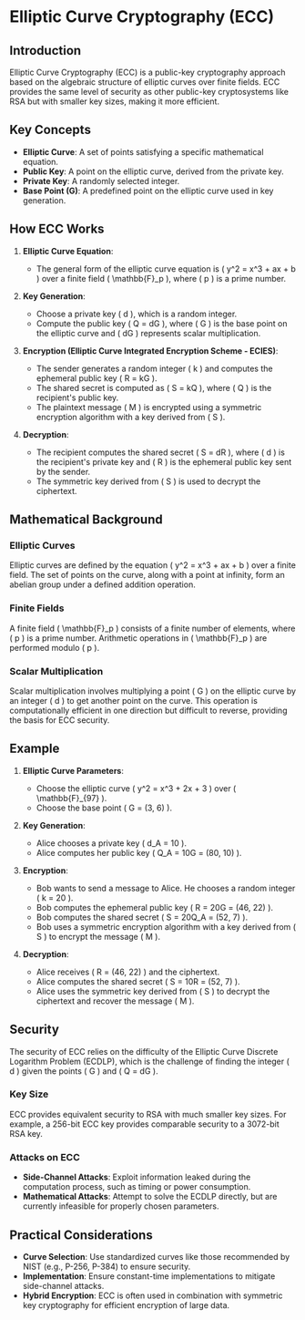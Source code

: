 # Elliptic Curve Cryptography (ECC)

## Introduction

Elliptic Curve Cryptography (ECC) is a public-key cryptography approach based on the algebraic structure of elliptic curves over finite fields. ECC provides the same level of security as other public-key cryptosystems like RSA but with smaller key sizes, making it more efficient.

## Key Concepts

- **Elliptic Curve**: A set of points satisfying a specific mathematical equation.
- **Public Key**: A point on the elliptic curve, derived from the private key.
- **Private Key**: A randomly selected integer.
- **Base Point (G)**: A predefined point on the elliptic curve used in key generation.

## How ECC Works

1. **Elliptic Curve Equation**:
   - The general form of the elliptic curve equation is \( y^2 = x^3 + ax + b \) over a finite field \( \mathbb{F}_p \), where \( p \) is a prime number.

2. **Key Generation**:
   - Choose a private key \( d \), which is a random integer.
   - Compute the public key \( Q = dG \), where \( G \) is the base point on the elliptic curve and \( dG \) represents scalar multiplication.

3. **Encryption (Elliptic Curve Integrated Encryption Scheme - ECIES)**:
   - The sender generates a random integer \( k \) and computes the ephemeral public key \( R = kG \).
   - The shared secret is computed as \( S = kQ \), where \( Q \) is the recipient's public key.
   - The plaintext message \( M \) is encrypted using a symmetric encryption algorithm with a key derived from \( S \).

4. **Decryption**:
   - The recipient computes the shared secret \( S = dR \), where \( d \) is the recipient's private key and \( R \) is the ephemeral public key sent by the sender.
   - The symmetric key derived from \( S \) is used to decrypt the ciphertext.

## Mathematical Background

### Elliptic Curves

Elliptic curves are defined by the equation \( y^2 = x^3 + ax + b \) over a finite field. The set of points on the curve, along with a point at infinity, form an abelian group under a defined addition operation.

### Finite Fields

A finite field \( \mathbb{F}_p \) consists of a finite number of elements, where \( p \) is a prime number. Arithmetic operations in \( \mathbb{F}_p \) are performed modulo \( p \).

### Scalar Multiplication

Scalar multiplication involves multiplying a point \( G \) on the elliptic curve by an integer \( d \) to get another point on the curve. This operation is computationally efficient in one direction but difficult to reverse, providing the basis for ECC security.

## Example

1. **Elliptic Curve Parameters**:
   - Choose the elliptic curve \( y^2 = x^3 + 2x + 3 \) over \( \mathbb{F}_{97} \).
   - Choose the base point \( G = (3, 6) \).

2. **Key Generation**:
   - Alice chooses a private key \( d_A = 10 \).
   - Alice computes her public key \( Q_A = 10G = (80, 10) \).

3. **Encryption**:
   - Bob wants to send a message to Alice. He chooses a random integer \( k = 20 \).
   - Bob computes the ephemeral public key \( R = 20G = (46, 22) \).
   - Bob computes the shared secret \( S = 20Q_A = (52, 7) \).
   - Bob uses a symmetric encryption algorithm with a key derived from \( S \) to encrypt the message \( M \).

4. **Decryption**:
   - Alice receives \( R = (46, 22) \) and the ciphertext.
   - Alice computes the shared secret \( S = 10R = (52, 7) \).
   - Alice uses the symmetric key derived from \( S \) to decrypt the ciphertext and recover the message \( M \).

## Security

The security of ECC relies on the difficulty of the Elliptic Curve Discrete Logarithm Problem (ECDLP), which is the challenge of finding the integer \( d \) given the points \( G \) and \( Q = dG \).

### Key Size

ECC provides equivalent security to RSA with much smaller key sizes. For example, a 256-bit ECC key provides comparable security to a 3072-bit RSA key.

### Attacks on ECC

- **Side-Channel Attacks**: Exploit information leaked during the computation process, such as timing or power consumption.
- **Mathematical Attacks**: Attempt to solve the ECDLP directly, but are currently infeasible for properly chosen parameters.

## Practical Considerations

- **Curve Selection**: Use standardized curves like those recommended by NIST (e.g., P-256, P-384) to ensure security.
- **Implementation**: Ensure constant-time implementations to mitigate side-channel attacks.
- **Hybrid Encryption**: ECC is often used in combination with symmetric key cryptography for efficient encryption of large data.
